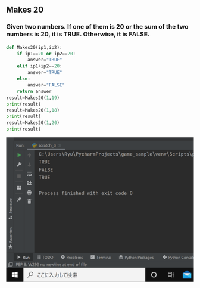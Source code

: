 ## Makes 20
### Given two numbers. If one of them is 20 or the sum of the two numbers is 20, it is TRUE. Otherwise, it is FALSE.

```.py
def Makes20(ip1,ip2):
    if ip1==20 or ip2==20:
        answer="TRUE"
    elif ip1+ip2==20:
        answer="TRUE"
    else:
        answer="FALSE"
    return answer
result=Makes20(1,19)
print(result)
result=Makes20(1,18)
print(result)
result=Makes20(1,20)
print(result)
```

![](Makes20.png)
